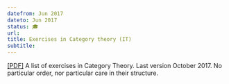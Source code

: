 ```yaml
---
datefrom: Jun 2017
dateto: Jun 2017
status: 🎓
url:
title: Exercises in Category theory (IT)
subtitle:
---
```


[\[PDF\]](stuff/ESERCIZI.pdf) A list of exercises in Category Theory. Last version October 2017. No particular order, nor particular care in their structure.